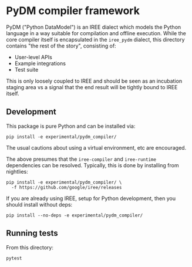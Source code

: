 # PyDM compiler framework

PyDM ("Python DataModel") is an IREE dialect which models the Python
language in a way suitable for compilation and offline execution. While the
core compiler itself is encapsulated in the `iree_pydm` dialect, this
directory contains "the rest of the story", consisting of:

* User-level APIs
* Example integrations
* Test suite

This is only loosely coupled to IREE and should be seen as an incubation
staging area vs a signal that the end result will be tightly bound to IREE
itself.

## Development

This package is pure Python and can be installed via:

```
pip install -e experimental/pydm_compiler/
```

The usual cautions about using a virtual environment, etc are encouraged.

The above presumes that the `iree-compiler` and `iree-runtime` dependencies
can be resolved. Typically, this is done by installing from nightlies:

```
pip install -e experimental/pydm_compiler/ \
  -f https://github.com/google/iree/releases
```

If you are already using IREE, setup for Python development, then you should
install without deps:

```
pip install --no-deps -e experimental/pydm_compiler/
```

## Running tests

From this directory:

```
pytest
```
